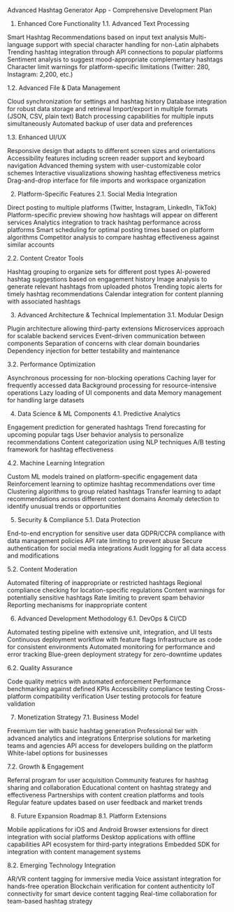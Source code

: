 Advanced Hashtag Generator App - Comprehensive Development Plan

1. Enhanced Core Functionality
   1.1. Advanced Text Processing

Smart Hashtag Recommendations based on input text analysis
Multi-language support with special character handling for non-Latin alphabets
Trending hashtag integration through API connections to popular platforms
Sentiment analysis to suggest mood-appropriate complementary hashtags
Character limit warnings for platform-specific limitations (Twitter: 280, Instagram: 2,200, etc.)

1.2. Advanced File & Data Management

Cloud synchronization for settings and hashtag history
Database integration for robust data storage and retrieval
Import/export in multiple formats (JSON, CSV, plain text)
Batch processing capabilities for multiple inputs simultaneously
Automated backup of user data and preferences

1.3. Enhanced UI/UX

Responsive design that adapts to different screen sizes and orientations
Accessibility features including screen reader support and keyboard navigation
Advanced theming system with user-customizable color schemes
Interactive visualizations showing hashtag effectiveness metrics
Drag-and-drop interface for file imports and workspace organization

2. Platform-Specific Features
   2.1. Social Media Integration

Direct posting to multiple platforms (Twitter, Instagram, LinkedIn, TikTok)
Platform-specific preview showing how hashtags will appear on different services
Analytics integration to track hashtag performance across platforms
Smart scheduling for optimal posting times based on platform algorithms
Competitor analysis to compare hashtag effectiveness against similar accounts

2.2. Content Creator Tools

Hashtag grouping to organize sets for different post types
AI-powered hashtag suggestions based on engagement history
Image analysis to generate relevant hashtags from uploaded photos
Trending topic alerts for timely hashtag recommendations
Calendar integration for content planning with associated hashtags

3. Advanced Architecture & Technical Implementation
   3.1. Modular Design

Plugin architecture allowing third-party extensions
Microservices approach for scalable backend services
Event-driven communication between components
Separation of concerns with clear domain boundaries
Dependency injection for better testability and maintenance

3.2. Performance Optimization

Asynchronous processing for non-blocking operations
Caching layer for frequently accessed data
Background processing for resource-intensive operations
Lazy loading of UI components and data
Memory management for handling large datasets

4. Data Science & ML Components
   4.1. Predictive Analytics

Engagement prediction for generated hashtags
Trend forecasting for upcoming popular tags
User behavior analysis to personalize recommendations
Content categorization using NLP techniques
A/B testing framework for hashtag effectiveness

4.2. Machine Learning Integration

Custom ML models trained on platform-specific engagement data
Reinforcement learning to optimize hashtag recommendations over time
Clustering algorithms to group related hashtags
Transfer learning to adapt recommendations across different content domains
Anomaly detection to identify unusual trends or opportunities

5. Security & Compliance
   5.1. Data Protection

End-to-end encryption for sensitive user data
GDPR/CCPA compliance with data management policies
API rate limiting to prevent abuse
Secure authentication for social media integrations
Audit logging for all data access and modifications

5.2. Content Moderation

Automated filtering of inappropriate or restricted hashtags
Regional compliance checking for location-specific regulations
Content warnings for potentially sensitive hashtags
Rate limiting to prevent spam behavior
Reporting mechanisms for inappropriate content

6. Advanced Development Methodology
   6.1. DevOps & CI/CD

Automated testing pipeline with extensive unit, integration, and UI tests
Continuous deployment workflow with feature flags
Infrastructure as code for consistent environments
Automated monitoring for performance and error tracking
Blue-green deployment strategy for zero-downtime updates

6.2. Quality Assurance

Code quality metrics with automated enforcement
Performance benchmarking against defined KPIs
Accessibility compliance testing
Cross-platform compatibility verification
User testing protocols for feature validation

7. Monetization Strategy
   7.1. Business Model

Freemium tier with basic hashtag generation
Professional tier with advanced analytics and integrations
Enterprise solutions for marketing teams and agencies
API access for developers building on the platform
White-label options for businesses

7.2. Growth & Engagement

Referral program for user acquisition
Community features for hashtag sharing and collaboration
Educational content on hashtag strategy and effectiveness
Partnerships with content creation platforms and tools
Regular feature updates based on user feedback and market trends

8. Future Expansion Roadmap
   8.1. Platform Extensions

Mobile applications for iOS and Android
Browser extensions for direct integration with social platforms
Desktop applications with offline capabilities
API ecosystem for third-party integrations
Embedded SDK for integration with content management systems

8.2. Emerging Technology Integration

AR/VR content tagging for immersive media
Voice assistant integration for hands-free operation
Blockchain verification for content authenticity
IoT connectivity for smart device content tagging
Real-time collaboration for team-based hashtag strategy
